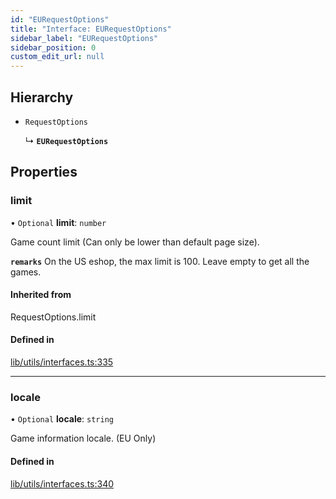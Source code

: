 ```yaml
---
id: "EURequestOptions"
title: "Interface: EURequestOptions"
sidebar_label: "EURequestOptions"
sidebar_position: 0
custom_edit_url: null
---
```


## Hierarchy

- `RequestOptions`

  ↳ **`EURequestOptions`**

## Properties

### limit

• `Optional` **limit**: `number`

Game count limit (Can only be lower than default page size).

**`remarks`**
On the US eshop, the max limit is 100. Leave empty to get all the games.

#### Inherited from

RequestOptions.limit

#### Defined in

[lib/utils/interfaces.ts:335](https://github.com/lmmfranco/nintendo-switch-eshop/blob/4384436/src/lib/utils/interfaces.ts#L335)

___

### locale

• `Optional` **locale**: `string`

Game information locale. (EU Only)

#### Defined in

[lib/utils/interfaces.ts:340](https://github.com/lmmfranco/nintendo-switch-eshop/blob/4384436/src/lib/utils/interfaces.ts#L340)
